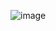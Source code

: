 ![image](https://user-images.githubusercontent.com/63789702/188312193-3356ee95-629c-4c8b-b4bb-201bdccaa8a9.png)
